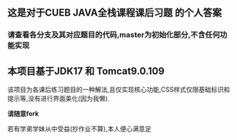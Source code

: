 ## 这是对于CUEB JAVA全栈课程课后习题 的个人答案

### 请查看各分支及其对应题目的代码,master为初始化部分,不含任何功能实现

## 本项目基于JDK17 和 Tomcat9.0.109

  该项目为各课后练习题目的一种解法,且仅实现核心功能,CSS样式仅限基础标识和提示等,没有进行界面美化(因为我懒).
  
  **请随意fork**
  
  若有学弟学妹从中受益(抄作业不算),本人便心满意足
